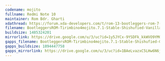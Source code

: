 ```yaml
---
codename: mojito
fullname: Redmi Note 10
maintainer: Rom Bdr. Gharti
xdathread: https://forum.xda-developers.com/t/rom-13-bootleggers-rom-7-0-official-mojito-sunny.4536973/
filename: BootleggersROM-Tirimbino4mojito.7.1-Stable-Shishufied-Vanilla-20230528-173607.zip
buildsize: 1485324201
mirrorlink: https://drive.google.com/u/3/uc?id=1y5JYCx-9YSDFk_kkWVO9YMGnq3hQx508&export=download
gapps_filename: BootleggersROM-Tirimbino4mojito.7.1-Stable-Shishufied-GApps-20230529-083935.zip
gapps_buildsize: 1894447758
gapps_mirrorlink: https://drive.google.com/u/3/uc?id=1BAeLvazxC5LHw6N6jmiFQut3rf_hMmAh&export=download
---
```

